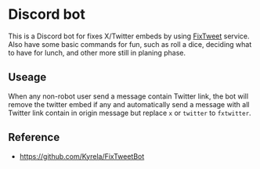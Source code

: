 # Discord bot 

This is a Discord bot for fixes X/Twitter embeds by using [FixTweet](https://github.com/FixTweet/FxTwitter) service. Also have some basic commands for fun, such as roll a dice, deciding what to have for lunch, and other more still in planing phase.


## Useage

When any non-robot user send a message contain Twitter link, the bot will remove the twitter embed if any and automatically send a message with all Twitter link contain in origin message but replace `x` or `twitter` to `fxtwitter`.





## Reference

- https://github.com/Kyrela/FixTweetBot
